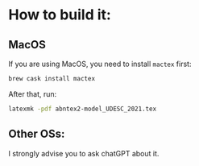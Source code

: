 # How to build it:
  ## MacOS
  If you are using MacOS, you need to install `mactex` first:
  ```bash
  brew cask install mactex
  ```
  After that, run:
  ```bash
  latexmk -pdf abntex2-model_UDESC_2021.tex
  ```
  ## Other OSs:
  I strongly advise you to ask chatGPT about it.
